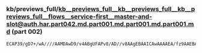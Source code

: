 ### kb/previews_full/kb__previews_full__kb__previews_full__kb__previews_full__flows__service-first__master-and-slot@auth.har.part042.md.part001.md.part001.md.part001.md (part 002)

```md
ECAP39/gD7+/wA////AAMDAwD9/v4ABgUFAPv8/AD//v8AAgEBAAICAwAAAAEA/fz9AAEBAgABAQEAAAAAAP3+/gD//wAA/wEBAPr7/QD/AQEA+/v9APv8/QD+/v8AAAAAAAEAAAD7/f0A/v//AAAA/wD///8
```

```
